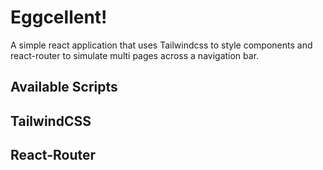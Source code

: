 # Eggcellent!

A simple react application that uses Tailwindcss to style components and react-router to simulate multi pages across a navigation bar. 

## Available Scripts

## TailwindCSS

## React-Router
